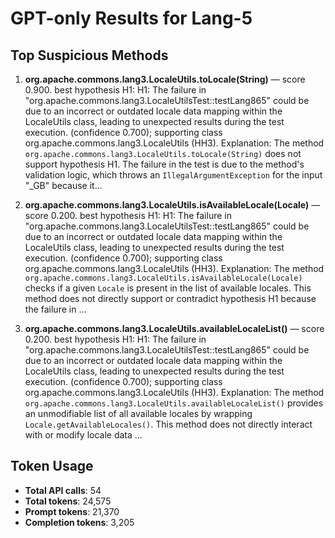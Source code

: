 # GPT-only Results for Lang-5

## Top Suspicious Methods

1. **org.apache.commons.lang3.LocaleUtils.toLocale(String)** — score 0.900. best hypothesis H1: H1: The failure in "org.apache.commons.lang3.LocaleUtilsTest::testLang865" could be due to an incorrect or outdated locale data mapping within the LocaleUtils class, leading to unexpected results during the test execution. (confidence 0.700); supporting class org.apache.commons.lang3.LocaleUtils (HH3).
    Explanation: The method `org.apache.commons.lang3.LocaleUtils.toLocale(String)` does not support hypothesis H1. The failure in the test is due to the method's validation logic, which throws an `IllegalArgumentException` for the input "_GB" because it...

2. **org.apache.commons.lang3.LocaleUtils.isAvailableLocale(Locale)** — score 0.200. best hypothesis H1: H1: The failure in "org.apache.commons.lang3.LocaleUtilsTest::testLang865" could be due to an incorrect or outdated locale data mapping within the LocaleUtils class, leading to unexpected results during the test execution. (confidence 0.700); supporting class org.apache.commons.lang3.LocaleUtils (HH3).
    Explanation: The method `org.apache.commons.lang3.LocaleUtils.isAvailableLocale(Locale)` checks if a given `Locale` is present in the list of available locales. This method does not directly support or contradict hypothesis H1 because the failure in ...

3. **org.apache.commons.lang3.LocaleUtils.availableLocaleList()** — score 0.200. best hypothesis H1: H1: The failure in "org.apache.commons.lang3.LocaleUtilsTest::testLang865" could be due to an incorrect or outdated locale data mapping within the LocaleUtils class, leading to unexpected results during the test execution. (confidence 0.700); supporting class org.apache.commons.lang3.LocaleUtils (HH3).
    Explanation: The method `org.apache.commons.lang3.LocaleUtils.availableLocaleList()` provides an unmodifiable list of all available locales by wrapping `Locale.getAvailableLocales()`. This method does not directly interact with or modify locale data ...


## Token Usage

- **Total API calls**: 54
- **Total tokens**: 24,575
- **Prompt tokens**: 21,370
- **Completion tokens**: 3,205

